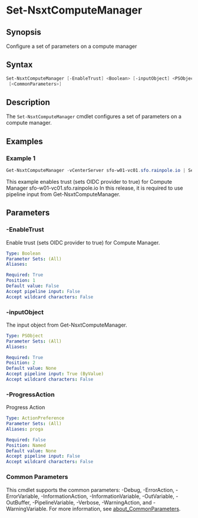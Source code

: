 # Set-NsxtComputeManager

## Synopsis

Configure a set of parameters on a compute manager

## Syntax

```powershell
Set-NsxtComputeManager [-EnableTrust] <Boolean> [-inputObject] <PSObject> [-ProgressAction <ActionPreference>]
 [<CommonParameters>]
```

## Description

The `Set-NsxtComputeManager` cmdlet configures a set of parameters on a compute manager.

## Examples

### Example 1

```powershell
Get-NsxtComputeManager -vCenterServer sfo-w01-vc01.sfo.rainpole.io | Set-NsxtComputeManager -EnableTrust:$true
```

This example enables trust (sets OIDC provider to true) for Compute Manager sfo-w01-vc01.sfo.rainpole.io
In this release, it is required to use pipeline input from Get-NsxtComputeManager.

## Parameters

### -EnableTrust

Enable trust (sets OIDC provider to true) for Compute Manager.

```yaml
Type: Boolean
Parameter Sets: (All)
Aliases:

Required: True
Position: 1
Default value: False
Accept pipeline input: False
Accept wildcard characters: False
```

### -inputObject

The input object from Get-NsxtComputeManager.

```yaml
Type: PSObject
Parameter Sets: (All)
Aliases:

Required: True
Position: 2
Default value: None
Accept pipeline input: True (ByValue)
Accept wildcard characters: False
```

### -ProgressAction

Progress Action

```yaml
Type: ActionPreference
Parameter Sets: (All)
Aliases: proga

Required: False
Position: Named
Default value: None
Accept pipeline input: False
Accept wildcard characters: False
```

### Common Parameters

This cmdlet supports the common parameters: -Debug, -ErrorAction, -ErrorVariable, -InformationAction, -InformationVariable, -OutVariable, -OutBuffer, -PipelineVariable, -Verbose, -WarningAction, and -WarningVariable. For more information, see [about_CommonParameters](http://go.microsoft.com/fwlink/?LinkID=113216).
